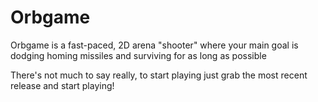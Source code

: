 # Orbgame
Orbgame is a fast-paced, 2D arena "shooter" where your main goal is dodging homing missiles and surviving for as long as possible

There's not much to say really, to start playing just grab the most recent release and start playing!
